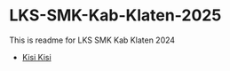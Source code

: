 # LKS-SMK-Kab-Klaten-2025

This is readme for LKS SMK Kab Klaten 2024

- [Kisi Kisi](https://drive.google.com/drive/folders/1oJV59cP-1LIVQu7ijWC6Hk0tXga0lScZ?usp=sharing)
